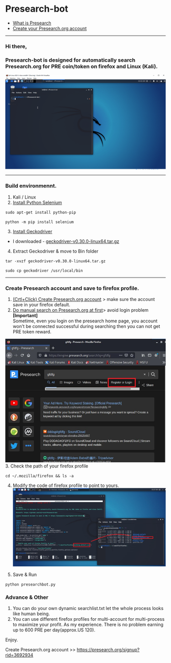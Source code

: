# Presearch-bot

- [What is Presearch](https://www.presearch.io/)  
- [Create your Presearch.org account](https://presearch.org/signup?rid=3692934)

---
### Hi there,  
### Presearch-bot is designed for automatically search Presearch.org for PRE coin/token on firefox and Linux (Kali).

![image](https://github.com/a13x4ack/Presearch-bot/blob/main/PresearchBot.gif)

---
### Build environmennt.
1. Kali / Linux   
2. [Install Python Selenium](https://selenium-python.readthedocs.io/installation.html)
```
sudo apt-get install python-pip
```
```
python -m pip install selenium
```

3. [Install Geckodriver](https://github.com/mozilla/geckodriver/releases)
* I downloaded - [geckodriver-v0.30.0-linux64.tar.gz](https://github.com/mozilla/geckodriver/releases/download/v0.30.0/geckodriver-v0.30.0-linux64.tar.gz)
4. Extract Geckodriver & move to Bin folder
```
tar -xvzf geckodriver-v0.30.0-linux64.tar.gz
```
```
sudo cp geckodriver /usr/local/bin 
```
---

### Create Presearch account and save to firefox profile. 

1. [(Crtl+Click) Create Presearch.org account](https://presearch.org/signup?rid=3692934) > make sure the account save in your firefox default.
2. [Do manual search on Presearch.org at first](https://presearch.org/signup?rid=3692934)> avoid login problem  
**[Important]**  
Sometime, even you login on the presearch home page, you account won't be connected successful during searching then you can not get PRE token reward. 

![image](https://github.com/a13x4ack/Presearch-bot/blob/main/Tricky-FirstSearchwithoutlogin.jpg)  
3.  Check the path of your firefox profile
```
cd ~/.mozilla/firefox && ls -a
```
4. Modify the code of firefox profile to point to yours. 
![image](https://github.com/a13x4ack/Presearch-bot/blob/main/ModifyPathOfFirefoxProfile-.jpg)

5. Save & Run
```
python presearchbot.py
```

### Advance & Other
1. You can do your own dynamic searchlist.txt let the whole process looks like human being.   
2. You can use different firefox profiles for multi-account for multi-process to maximize your profit. As my experience. There is no problem earning up to 600 PRE per day(approx.US 120).

Enjoy.

Create Presearch.org account >> https://presearch.org/signup?rid=3692934


